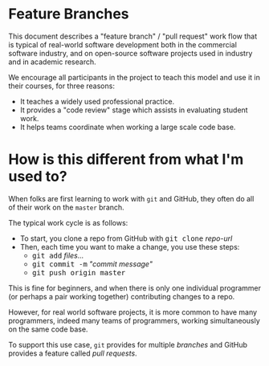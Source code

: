 # Feature Branches

This document describes a "feature branch" / "pull request" work flow that is typical of real-world software development both in the commercial 
software industry, and
on open-source software projects used in industry and in academic research.

We encourage all participants in the project to teach this model and use it in their courses, for three reasons:
* It teaches a widely used professional practice.
* It provides a "code review" stage which assists in evaluating student work.
* It helps teams coordinate when working a large scale code base.

# How is this different from what I'm used to?

When folks are first learning to work with `git` and GitHub, they often do all of their work on the `master` branch.

The typical work cycle is as follows:

* To start, you clone a repo from GitHub with <tt>git clone</tt> <i>repo-url</i>
* Then, each time you want to make a change, you use these steps:
   * <tt>git add</tt> <em>files...</em>
   * <tt>git commit -m</tt> <em>"commit message"</em>
   * <tt>git push origin master</tt>

This is fine for beginners, and when there is only one individual programmer (or perhaps a pair working together) contributing changes to a repo.

However, for real world software projects, it is more common to have many programmers, indeed many teams of programmers, working simultaneously on the same
code base.

To support this use case, `git` provides for multiple <em>branches</em> and GitHub provides a feature called <em>pull requests</em>.
